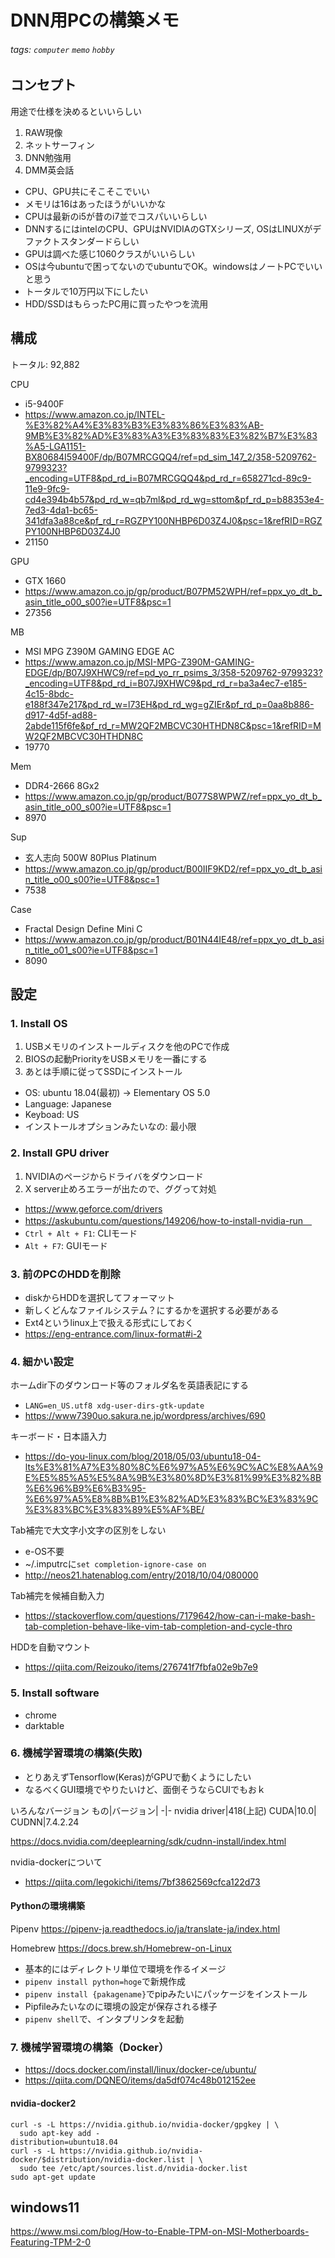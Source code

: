 # DNN用PCの構築メモ

###### tags: `computer` `memo` `hobby`

## コンセプト
用途で仕様を決めるといいらしい
1. RAW現像
1. ネットサーフィン
1. DNN勉強用
1. DMM英会話

* CPU、GPU共にそこそこでいい
* メモリは16はあったほうがいいかな
* CPUは最新のi5が昔のi7並でコスパいいらしい
* DNNするにはintelのCPU、GPUはNVIDIAのGTXシリーズ, OSはLINUXがデファクトスタンダードらしい
* GPUは調べた感じ1060クラスがいいらしい
* OSは今ubuntuで困ってないのでubuntuでOK。windowsはノートPCでいいと思う
* トータルで10万円以下にしたい
* HDD/SSDはもらったPC用に買ったやつを流用

## 構成
トータル: 92,882

CPU
* i5-9400F
* https://www.amazon.co.jp/INTEL-%E3%82%A4%E3%83%B3%E3%83%86%E3%83%AB-9MB%E3%82%AD%E3%83%A3%E3%83%83%E3%82%B7%E3%83%A5-LGA1151-BX80684I59400F/dp/B07MRCGQQ4/ref=pd_sim_147_2/358-5209762-9799323?_encoding=UTF8&pd_rd_i=B07MRCGQQ4&pd_rd_r=658271cd-89c9-11e9-9fc9-cd4e394b4b57&pd_rd_w=qb7ml&pd_rd_wg=sttom&pf_rd_p=b88353e4-7ed3-4da1-bc65-341dfa3a88ce&pf_rd_r=RGZPY100NHBP6D03Z4J0&psc=1&refRID=RGZPY100NHBP6D03Z4J0
* 21150

GPU
* GTX 1660
* https://www.amazon.co.jp/gp/product/B07PM52WPH/ref=ppx_yo_dt_b_asin_title_o00_s00?ie=UTF8&psc=1
* 27356

MB
* MSI MPG Z390M GAMING EDGE AC
* https://www.amazon.co.jp/MSI-MPG-Z390M-GAMING-EDGE/dp/B07J9XHWC9/ref=pd_yo_rr_psims_3/358-5209762-9799323?_encoding=UTF8&pd_rd_i=B07J9XHWC9&pd_rd_r=ba3a4ec7-e185-4c15-8bdc-e188f347e217&pd_rd_w=l73EH&pd_rd_wg=gZIEr&pf_rd_p=0aa8b886-d917-4d5f-ad88-2abde115f6fe&pf_rd_r=MW2QF2MBCVC30HTHDN8C&psc=1&refRID=MW2QF2MBCVC30HTHDN8C
* 19770

Mem
* DDR4-2666 8Gx2
* https://www.amazon.co.jp/gp/product/B077S8WPWZ/ref=ppx_yo_dt_b_asin_title_o00_s00?ie=UTF8&psc=1
* 8970

Sup
* 玄人志向 500W 80Plus Platinum
* https://www.amazon.co.jp/gp/product/B00IIF9KD2/ref=ppx_yo_dt_b_asin_title_o00_s00?ie=UTF8&psc=1
* 7538

Case
* Fractal Design Define Mini C
* https://www.amazon.co.jp/gp/product/B01N44IE48/ref=ppx_yo_dt_b_asin_title_o01_s00?ie=UTF8&psc=1
* 8090

 
## 設定

### 1. Install OS
1. USBメモリのインストールディスクを他のPCで作成
2. BIOSの起動PriorityをUSBメモリを一番にする
3. あとは手順に従ってSSDにインストール

* OS: ubuntu 18.04(最初) -> Elementary OS 5.0
* Language: Japanese 
* Keyboad: US 
* インストールオプションみたいなの: 最小限
 
### 2. Install GPU driver 
1. NVIDIAのページからドライバをダウンロード 
1. X server止めろエラーが出たので、ググって対処

* https://www.geforce.com/drivers
* https://askubuntu.com/questions/149206/how-to-install-nvidia-run　
* `Ctrl + Alt + F1`: CLIモード
* `Alt + F7`: GUIモード
 
### 3. 前のPCのHDDを削除
* diskからHDDを選択してフォーマット
* 新しくどんなファイルシステム？にするかを選択する必要がある
* Ext4というlinux上で扱える形式にしておく
* https://eng-entrance.com/linux-format#i-2
 
### 4. 細かい設定
ホームdir下のダウンロード等のフォルダ名を英語表記にする
* `LANG=en_US.utf8 xdg-user-dirs-gtk-update`
* https://www7390uo.sakura.ne.jp/wordpress/archives/690

キーボード・日本語入力
* https://do-you-linux.com/blog/2018/05/03/ubuntu18-04-lts%E3%81%A7%E3%80%8C%E6%97%A5%E6%9C%AC%E8%AA%9E%E5%85%A5%E5%8A%9B%E3%80%8D%E3%81%99%E3%82%8B%E6%96%B9%E6%B3%95-%E6%97%A5%E8%8B%B1%E3%82%AD%E3%83%BC%E3%83%9C%E3%83%BC%E3%83%89%E5%AF%BE/ 

Tab補完で大文字小文字の区別をしない
* e-OS不要
* ~/.imputrcに`set completion-ignore-case on`
* http://neos21.hatenablog.com/entry/2018/10/04/080000
 
Tab補完を候補自動入力
* https://stackoverflow.com/questions/7179642/how-can-i-make-bash-tab-completion-behave-like-vim-tab-completion-and-cycle-thro

HDDを自動マウント
* https://qiita.com/Reizouko/items/276741f7fbfa02e9b7e9
 

### 5. Install software 
* chrome
* darktable

### 6. 機械学習環境の構築(失敗)
* とりあえずTensorflow(Keras)がGPUで動くようにしたい
* なるべくGUI環境でやりたいけど、面倒そうならCUIでもおｋ

いろんなバージョン
もの|バージョン|
-|-
nvidia driver|418(上記)
CUDA|10.0|
CUDNN|7.4.2.24

https://docs.nvidia.com/deeplearning/sdk/cudnn-install/index.html

nvidia-dockerについて
* https://qiita.com/legokichi/items/7bf3862569cfca122d73 

#### Pythonの環境構築
Pipenv
https://pipenv-ja.readthedocs.io/ja/translate-ja/index.html

Homebrew
https://docs.brew.sh/Homebrew-on-Linux

* 基本的にはディレクトリ単位で環境を作るイメージ
* `pipenv install python=hoge`で新規作成
* `pipenv install {pakagename}`でpipみたいにパッケージをインストール
* Pipfileみたいなのに環境の設定が保存される様子
* `pipenv shell`で、インタプリンタを起動 

### 7. 機械学習環境の構築（Docker）
* https://docs.docker.com/install/linux/docker-ce/ubuntu/
* https://qiita.com/DQNEO/items/da5df074c48b012152ee 

#### nvidia-docker2
```
curl -s -L https://nvidia.github.io/nvidia-docker/gpgkey | \
  sudo apt-key add -
distribution=ubuntu18.04
curl -s -L https://nvidia.github.io/nvidia-docker/$distribution/nvidia-docker.list | \
  sudo tee /etc/apt/sources.list.d/nvidia-docker.list
sudo apt-get update
```

## windows11
https://www.msi.com/blog/How-to-Enable-TPM-on-MSI-Motherboards-Featuring-TPM-2-0